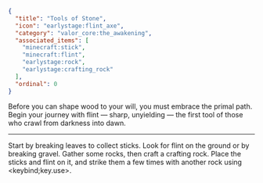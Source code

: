 ```json
{
  "title": "Tools of Stone",
  "icon": "earlystage:flint_axe",
  "category": "valor_core:the_awakening",
  "associated_items": [
    "minecraft:stick",
    "minecraft:flint",
    "earlystage:rock",
    "earlystage:crafting_rock"
  ],
  "ordinal": 0
}
```

Before you can shape wood to your will, you must embrace the primal path. Begin your journey with flint — sharp, unyielding — the first tool of those who crawl from darkness into dawn.

---

Start by breaking leaves to collect sticks. Look for flint on the ground or by breaking gravel. Gather some rocks, then craft a crafting rock. Place the sticks and flint on it, and strike them a few times with another rock using <keybind;key.use>.
